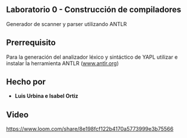 ## Laboratorio 0 - Construcción de compiladores 

Generador de scanner y parser utilizando ANTLR

## Prerrequisito

Para la generación del analizador léxico y sintáctico de YAPL utilizar e instalar la herramienta ANTLR 
(www.antlr.org) 


## Hecho por

* **Luis Urbina e Isabel Ortiz**

## Video

https://www.loom.com/share/8e198fcf122b4170a5773999e3b75566


